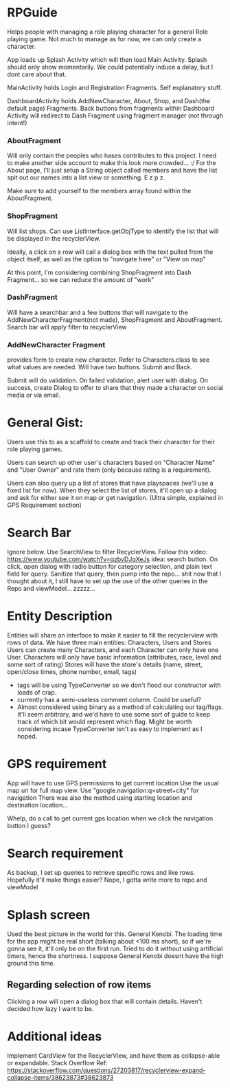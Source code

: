 # RPGuide
Helps people with managing a role playing character for a general Role playing game.  Not much to manage as for now, we can only create a character.

App loads up Splash Activity which will then load Main Activity.  Splash should only show momentarily.  We could potentially induce a delay, but I dont care about that.

MainActivity holds Login and Registration Fragments.  Self explanatory stuff.

DashboardActivity holds AddNewCharacter, About, Shop, and Dash(the default page) Fragments.  Back buttons from fragments within Dashboard Activity will redirect to Dash Fragment using fragment manager (not through intent!)

### AboutFragment
Will only contain the peoples who hases contributes to this project.  I need to make another side account to make this look more crowded... :/
For the About page, I'll just setup a String object called members and have the list spit out our names into a list view or something. E z p z.

Make sure to add yourself to the members array found within the AboutFragment.


### ShopFragment
Will list shops.  Can use ListInterface.getObjType to identify the list that will be displayed in the recyclerView.

Ideally, a click on a row will call a dialog box with the text pulled from the object itself, as well as the option to "navigate here" or "View on map"

At this point, I'm considering combining ShopFragment into Dash Fragment... so we can reduce the amount of "work"

### DashFragment

Will have a searchbar and a few buttons that will navigate to the AddNewCharacterFragment(not made), ShopFragment and AboutFragment.
Search bar will apply filter to recyclerView

### AddNewCharacter Fragment

provides form to create new character.  Refer to Characters.class to see what values are needed.
Will have two buttons.  Submit and Back.

Submit will do validation.  On failed validation, alert user with dialog.  On success, create Dialog to offer to share that they made a character on social media or via email.

# General Gist:
Users use this to as a scaffold to create and track their character for their role playing games. 

Users can search up other user's characters based on "Character Name" and "User Owner" and rate them (only because rating is a requirement).

Users can also query up a list of stores that have playspaces (we'll use a fixed list for now).  When they select the list of stores, it'll open up a dialog and ask for either see it on map or get navigation.  (Ultra simple, explained in GPS Requirement section)

# Search Bar
Ignore below.  Use SearchView to filter RecyclerView.  Follow this video: https://www.youtube.com/watch?v=qzbvDJqXeJs
idea:
search button.  On click, open dialog with radio button for category selection, and plain text field for query.  Sanitize that query, then pump into the repo... shit now that I thought about it, I still have to set up the use of the other queries in the Repo and viewModel... zzzzz...  

# Entity Description
Entities will share an interface to make it easier to fill the recyclerview with rows of data.
We have three main entities: Characters, Users and Stores
Users can create many Characters, and each Character can only have one User.
Characters will only have basic information (attributes, race, level and some sort of rating)
Stores will have the store's details (name, street, open/close times, phone number, email, tags)
 - tags will be using TypeConverter so we don't flood our constructor with loads of crap.
 - currently has a semi-useless comment column.  Could be useful?
 - Almost considered using binary as a method of calculating our tag/flags.  It'll seem arbitrary, and we'd have to use some sort of guide to keep track of which bit would represent which flag.  Might be worth considering incase TypeConverter isn't as easy to implement as I hoped.

# GPS requirement
App will have to use GPS permissions to get current location
Use the usual map uri for full map view.
Use "google.navigation:q=street+city" for navigation
There was also the method using starting location and destination location...

Whelp, do a call to get current gps location when we click the navigation button I guess?

# Search requirement
As backup, I set up queries to retrieve specific rows and like rows.  Hopefully it'll make things easier?  Nope, I gotta write more to repo and viewModel

# Splash screen
Used the best picture in the world for this.  General Kenobi.
The loading time for the app might be real short (talking about <100 ms short), so if we're gonna see it, it'll only be on the first run.
Tried to do it without using artificial timers, hence the shortness.  I suppose General Kenobi doesnt have the high ground this time.

## Regarding selection of row items
Clicking a row will open a dialog box that will contain details.
Haven't decided how lazy I want to be.

# Additional ideas
Implement CardView for the RecyclerView, and have them as collapse-able or expandable.
  Stack Overflow Ref: https://stackoverflow.com/questions/27203817/recyclerview-expand-collapse-items/38623873#38623873
